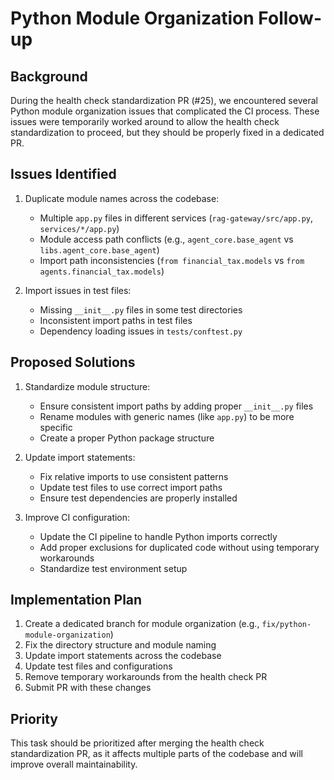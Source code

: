 # Python Module Organization Follow-up

## Background

During the health check standardization PR (#25), we encountered several Python module organization issues that complicated the CI process. These issues were temporarily worked around to allow the health check standardization to proceed, but they should be properly fixed in a dedicated PR.

## Issues Identified

1. Duplicate module names across the codebase:
   - Multiple `app.py` files in different services (`rag-gateway/src/app.py`, `services/*/app.py`)
   - Module access path conflicts (e.g., `agent_core.base_agent` vs `libs.agent_core.base_agent`)
   - Import path inconsistencies (`from financial_tax.models` vs `from agents.financial_tax.models`)

2. Import issues in test files:
   - Missing `__init__.py` files in some test directories
   - Inconsistent import paths in test files
   - Dependency loading issues in `tests/conftest.py`

## Proposed Solutions

1. Standardize module structure:
   - Ensure consistent import paths by adding proper `__init__.py` files
   - Rename modules with generic names (like `app.py`) to be more specific
   - Create a proper Python package structure

2. Update import statements:
   - Fix relative imports to use consistent patterns
   - Update test files to use correct import paths
   - Ensure test dependencies are properly installed

3. Improve CI configuration:
   - Update the CI pipeline to handle Python imports correctly
   - Add proper exclusions for duplicated code without using temporary workarounds
   - Standardize test environment setup

## Implementation Plan

1. Create a dedicated branch for module organization (e.g., `fix/python-module-organization`)
2. Fix the directory structure and module naming
3. Update import statements across the codebase
4. Update test files and configurations
5. Remove temporary workarounds from the health check PR
6. Submit PR with these changes

## Priority

This task should be prioritized after merging the health check standardization PR, as it affects multiple parts of the codebase and will improve overall maintainability.
